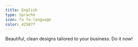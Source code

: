 ```yaml
---
title: English
type: Sprache
icon: fa fa-language
color: 42587f
---
```


Beautiful, clean designs tailored to your business. Do it now!
